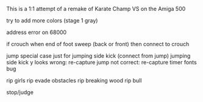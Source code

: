 This is a 1:1 attempt of a remake of Karate Champ VS on the Amiga 500

try to add more colors (stage 1 gray)

address error on 68000

if crouch when end of foot sweep (back or front) 
then connect to crouch

jump special case just for jumping side kick (connect from jump)
jumping side kick y looks wrong: re-capture
jump not correct: re-capture
timer fonts bug       
				
rip girls
rip evade obstacles
rip breaking wood
rip bull

stop/judge


